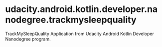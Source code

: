 # udacity.android.kotlin.developer.nanodegree.trackmysleepquality
TrackMySleepQuality Application from Udacity Android Kotlin Developer Nanodegree program.
